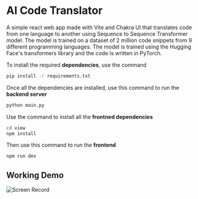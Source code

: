 # AI Code Translator

A simple react web app made with Vite and Chakra UI that translates code from one language to another using Sequence to Sequence Transformer model. The model is trained on a dataset of 2 million code snippets from 9 different programming languages. The model is trained using the Hugging Face's transformers library and the code is written in PyTorch.

To install the required **dependencies**, use the command

```bash
pip install -r requirements.txt
```

Once all the dependencies are installed, use this command to run the **backend server**

```bash
python main.py
```

Use the command to install all the **frontned dependencies**

```bash
cd view
npm install
```

Then use this command to run the **frontend**

```bash
npm run dev
```

## Working Demo

![Screen Record](demo.gif)
